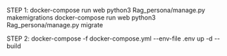 STEP 1:
docker-compose run web python3 Rag_persona/manage.py makemigrations
docker-compose run web python3 Rag_persona/manage.py migrate

STEP 2:
docker-compose  -f docker-compose.yml --env-file .env up -d --build
